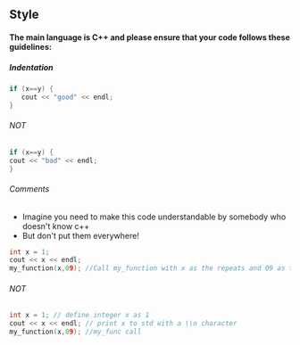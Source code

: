 ## Style
#### The main language is C++ and please ensure that your code follows these guidelines:
##### Indentation
```cpp
if (x==y) {
   cout << "good" << endl;
}
```
###### NOT
```cpp
if (x==y) {
cout << "bad" << endl;
}
```
###### Comments
- Imagine you need to make this code understandable by somebody who doesn't know c++
- But don't put them everywhere!
```cpp
int x = 1;
cout << x << endl;
my_function(x,09); //Call my_function with x as the repeats and 09 as the max time
```
###### NOT
```cpp
int x = 1; // define integer x as 1
cout << x << endl; // print x to std with a \\n character
my_function(x,09); //my_func call
```
